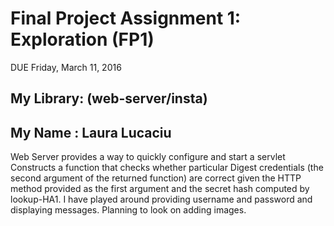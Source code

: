 # Final Project Assignment 1: Exploration (FP1)
DUE Friday, March 11, 2016

## My Library: (web-server/insta)
## My Name : Laura Lucaciu
Web Server provides a way to quickly configure and start a servlet 
Constructs a function that checks whether particular Digest credentials (the second argument of the returned function) are correct given the HTTP method provided as the first argument and the secret hash computed by lookup-HA1.
I have played around providing username and password and displaying messages.
Planning to look on adding images.
